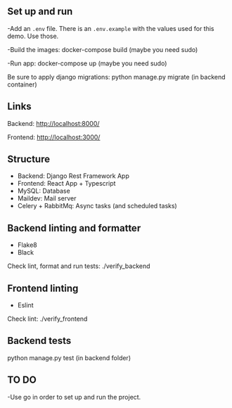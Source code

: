 ## Set up and run

-Add an `.env` file. There is an `.env.example` with the values used for this demo. Use those. 

-Build the images: docker-compose build (maybe you need sudo)

-Run app: docker-compose up (maybe you need sudo)


Be sure to apply django migrations: python manage.py migrate (in backend container)

## Links

Backend: <http://localhost:8000/>

Frontend: <http://localhost:3000/>

## Structure

- Backend: Django Rest Framework App
- Frontend: React App + Typescript
- MySQL: Database
- Maildev: Mail server
- Celery + RabbitMq: Async tasks (and scheduled tasks)

## Backend linting and formatter

- Flake8
- Black

Check lint, format and run tests: ./verify_backend

## Frontend linting

- Eslint

Check lint: ./verify_frontend

## Backend tests

python manage.py test (in backend folder)

## TO DO

-Use go in order to set up and run the project.
